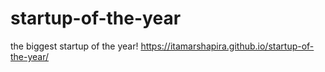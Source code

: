 # startup-of-the-year
the biggest startup of the year!
https://itamarshapira.github.io/startup-of-the-year/
